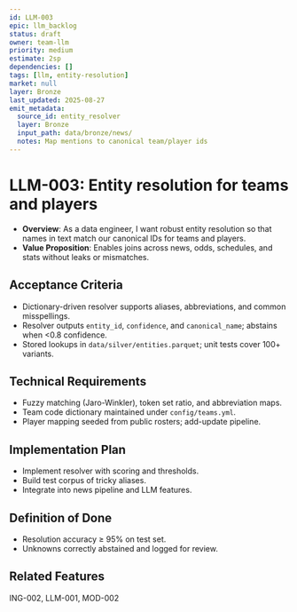 ```yaml
---
id: LLM-003
epic: llm_backlog
status: draft
owner: team-llm
priority: medium
estimate: 2sp
dependencies: []
tags: [llm, entity-resolution]
market: null
layer: Bronze
last_updated: 2025-08-27
emit_metadata:
  source_id: entity_resolver
  layer: Bronze
  input_path: data/bronze/news/
  notes: Map mentions to canonical team/player ids
---
```


# LLM-003: Entity resolution for teams and players

- **Overview**: As a data engineer, I want robust entity resolution so that names in text match our canonical IDs for teams and players.
- **Value Proposition**: Enables joins across news, odds, schedules, and stats without leaks or mismatches.

## Acceptance Criteria
- Dictionary-driven resolver supports aliases, abbreviations, and common misspellings.
- Resolver outputs `entity_id`, `confidence`, and `canonical_name`; abstains when <0.8 confidence.
- Stored lookups in `data/silver/entities.parquet`; unit tests cover 100+ variants.

## Technical Requirements
- Fuzzy matching (Jaro-Winkler), token set ratio, and abbreviation maps.
- Team code dictionary maintained under `config/teams.yml`.
- Player mapping seeded from public rosters; add-update pipeline.

## Implementation Plan
- Implement resolver with scoring and thresholds.
- Build test corpus of tricky aliases.
- Integrate into news pipeline and LLM features.

## Definition of Done
- Resolution accuracy ≥ 95% on test set.
- Unknowns correctly abstained and logged for review.

## Related Features
ING-002, LLM-001, MOD-002
